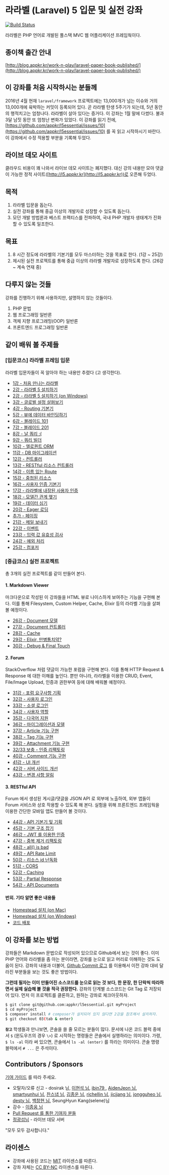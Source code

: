 # 라라벨 (Laravel) 5 입문 및 실전 강좌

[![Build Status](https://travis-ci.org/appkr/l5essential.svg)](https://travis-ci.org/appkr/l5essential)

라라벨은 PHP 언어로 개발된 풀스택 MVC 웹 어플리케이션 프레임웍이다.

## 종이책 출간 안내

[http://blog.appkr.kr/work-n-play/laravel-paper-book-published/](http://blog.appkr.kr/work-n-play/laravel-paper-book-published/)

## 이 강좌를 처음 시작하시는 분들께

2016년 4월 현재 `laravel/framework` 프로젝트에는 13,000개가 넘는 이슈와 거의 13,000개에 육박하는 커밋이 등록되어 있다. 곧 라라벨 탄생 5주기가 되는데, 5년 동안의 행적치고는 엄청나다. 라라벨이 살아 있다는 증거다. 이 강좌는 1월 말에 다썼다. 불과 3달 남짓 동안 또 엄청난 변화가 있었다. 이 강좌를 읽기 전에, [https://github.com/appkr/l5essential/issues/10](https://github.com/appkr/l5essential/issues/10) 를 꼭 읽고 시작하시기 바란다. 이 강좌에서 수정 적용할 부분을 기록해 두었다.

## 라이브 데모 사이트

클라우드 비용이 꽤 나와서 라이브 데모 사이트는 폐지했다. 대신 강의 내용만 모아 댓글이 가능한 정적 사이트([http://l5.appkr.kr](http://l5.appkr.kr))로 오픈해 두었다.

## 목적

1.  라라벨 입문을 돕는다.
2.  실전 강좌를 통해 중급 이상의 개발자로 성장할 수 있도록 돕는다.
3.  모던 개발 방법론과 베스트 프랙티스를 전파하여, 국내 PHP 개발자 생태계가 진화할 수 있도록 일조한다. 
 
## 목표

1.  8 시간 정도에 라라벨의 기본기를 모두 마스터하는 것을 목표로 한다. (1강 ~ 25강)
2.  제시된 실전 프로젝트를 통해 중급 이상의 라라벨 개발자로 성장하도록 한다. (26강 ~ 계속 연재 중)

## 다루지 않는 것들

강좌를 진행하기 위해 사용하지만, 설명하지 않는 것들이다.

1.  PHP 문법
2.  웹 프로그래밍 일반론
3.  객체 지향 프로그래밍(OOP) 일반론
4.  프론트엔드 프로그래밍 일반론

## 같이 배워 볼 주제들

### **[입문코스]** 라라벨 프레임 입문

라라벨 입문자들이 꼭 알아야 하는 내용만 추렸다 (고 생각한다). 

-   [1강 - 처음 만나는 라라벨](lessons/01-welcome.md)
-   [2강 - 라라벨 5 설치하기](lessons/02-hello-laravel.md)
-   [2강 - 라라벨 5 설치하기 (on Windows)](lessons/02-install-on-windows.md)
-   [3강 - 글로벌 설정 살펴보기](lessons/03-configuration.md)
-   [4강 - Routing 기본기](lessons/04-routing-basics.md)
-   [5강 - 뷰에 데이터 바인딩하기](lessons/05-pass-data-to-view.md)
-   [6강 - 블레이드 101](lessons/06-blade-101.md)
-   [7강 - 블레이드 201](lessons/07-blade-201.md)
-   [8강 - 날 쿼리 :(](lessons/08-raw-queries.md)
-   [9강 - 쿼리 빌더](lessons/09-query-builder.md)
-   [10강 - 엘로퀀트 ORM](lessons/10-eloquent.md)
-   [11강 - DB 마이그레이션](lessons/11-migration.md)
-   [12강 - 컨트롤러](lessons/12-controller.md)
-   [13강 - RESTful 리소스 컨트롤러](lessons/13-restful-resource-controller.md)
-   [14강 - 이름 있는 Route](lessons/14-named-routes.md)
-   [15강 - 중첩된 리소스](lessons/15-nested-resources.md)
-   [16강 - 사용자 인증 기본기](lessons/16-authentication.md)
-   [17강 - 라라벨에 내장된 사용자 인증](lessons/17-authentication-201.md)
-   [18강 - 모델간 관계 맺기](lessons/18-eloquent-relationships.md)
-   [19강 - 데이터 심기](lessons/19-seeder.md)
-   [20강 - Eager 로딩](lessons/20-eager-loading.md)
-   [추가 - 페이징](lessons/20-1-pagination.md)
-   [21강 - 메일 보내기](lessons/21-mail.md)
-   [22강 - 이벤트](lessons/22-events.md)
-   [23강 - 입력 값 유효성 검사](lessons/23-validation.md)
-   [24강 - 예외 처리](lessons/24-exception-handling.md)
-   [25강 - 컴포저](lessons/25-composer.md)

### **[중급코스]** 실전 프로젝트

총 3개의 실전 프로젝트를 같이 만들어 본다.

#### 1. Markdown Viewer

마크다운으로 작성된 이 강좌들을 HTML 뷰로 나이스하게 보여주는 기능을 구현해 본다. 이를 통해 Filesystem, Custom Helper, Cache, Elixir 등의 라라벨 기능을 살펴볼 예정이다.

-   [26강 - Document 모델](lessons/26-document-model.md)
-   [27강 - Document 컨트롤러](lessons/27-document-controller.md)
-   [28강 - Cache](lessons/28-cache.md)
-   [29강 - Elixir, 만병통치약?](lessons/29-elixir.md)
-   [30강 - Debug & Final Touch](lessons/30-final-touch.md)

#### 2. Forum

StackOverflow 처럼 댓글이 가능한 포럼을 구현해 본다. 이를 통해 HTTP Request &amp; Response 에 대한 이해를 높인다. 뿐만 아니라, 라라벨을 이용한 CRUD, Event, File/Image Upload, 인증과 권한부여 등에 대해 배워볼 예정이다.

-   [31강 - 포럼 요구사항 기획](lessons/31-forum-features.md)
-   [32강 - 사용자 로그인](lessons/32-login.md)
-   [33강 - 소셜 로그인](lessons/33-social-login.md)
-   [34강 - 사용자 역할](lessons/34-role.md)
-   [35강 - 다국어 지원](lessons/35-locale.md)
-   [36강 - 마이그레이션과 모델](lessons/36-models.md)
-   [37강 - Article 기능 구현](lessons/37-articles.md)
-   [38강 - Tag 기능 구현](lessons/38-tags.md)
-   [39강 - Attachment 기능 구현](lessons/39-attachments.md)
-   [32/33 보충 - 인증 리팩토링](lessons/32n33-auth-refactoring.md)
-   [40강 - Comment 기능 구현](lessons/40-comments.md)
-   [41강 - UI 개선](lessons/41-ui-makeup.md)
-   [42강 - 서버 사이드 개선](lessons/42-be-makeup.md)
-   [43강 - 변경 사항 알림](lessons/43-change-note.md)

#### 3. RESTful API

Forum 에서 생성된 게시글/댓글을 JSON API 로 외부에 노출하여, 외부 앱들이 Forum 서비스와 상호 작용할 수 있도록 해 본다. 실험을 위해 프론트엔드 프레임웍을 이용한 간단한 모바일 앱도 만들어 볼 것이다.
 
-   [44강 - API 기본기 및 기획](lessons/44-api-basic.md)
-   [45강 - 기본 구조 잡기](lessons/45-api-big-picture.md)
-   [46강 - JWT 를 이용한 인증](lessons/46-jwt.md)
-   [47강 - 중복 제거 리팩토링](lessons/47-dry-refactoring.md)
-   [48강 - all() is bad](lessons/48-all-is-bad.md)
-   [49강 - API Rate Limit](lessons/49-rate-limit.md)
-   [50강 - 리소스 id 난독화](lessons/50-id-obfuscation.md)
-   [51강 - CORS](lessons/51-cors.md)
-   [52강 - Caching](lessons/52-caching.md)
-   [53강 - Partial Response](lessons/53-partial-response.md)
-   [54강 - API Documents](lessons/54-api-docs.md)

#### 번외. 기타 알면 좋은 내용들

-   [Homestead 설치 (on Mac)](lessons/02-install-homestead-osx.md)
-   [Homestead 설치 (on Windows)](lessons/02-install-homestead-windows.md)
-   [코드 배포](lessons/999-code-release.md)

## 이 강좌를 보는 방법

강좌들은 Markdown 문법으로 작성되어 있으므로 Github에서 보는 것이 좋다. 이미 PHP 언어와 라라벨을 좀 아는 분이라면, 강좌를 눈으로 읽고 머리로 이해하는 것도 도움이 된다. 강좌의 내용과 더불어, [Github Commit 로그](https://github.com/appkr/l5essential/commits/master) 를 이용해서 이전 강좌 대비 달라진 부분들을 보는 것도 좋은 방법이다. 

**그런데 필자는 이미 만들어진 소스코드를 눈으로 읽는 것 보다, 한 문장, 한 단락씩 따라하면서 실제 실습해 볼 것을 적극 권장한다.** 강좌의 단계별 소스코드는 Git Tag 로 저장되어 있다. 먼저 이 프로젝트를 클론하고, 원하는 강좌로 체크아웃하자. 

```bash
$ git clone git@github.com:appkr/l5essential.git myProject
$ cd myProject
$ composer install # composer가 설치되어 있지 않다면 2강을 참조해서 설치하자.
$ git checkout 03(tab & enter)
```

**`참고`** 학생들과 만나보면, 콘솔을 쓸 줄 모르는 분들이 많다. 문서에 나온 코드 블럭 중에서 `$` (윈도우즈의 경우 `\>`) 로 시작하는 명령들은 콘솔에서 실행하라는 의미이다. 가령, `$ ls -al` 이라 써 있으면, 콘솔에서 `ls -al (enter)` 를 하라는 의미이다. 콘솔 명령 블럭에서 `# ...` 은 주석이다.

## Contributors / Sponsors

[기여 가이드](CONTRIBUTING.md) 를 따라 주세요.

-   오탈자/오류 신고 - dosirak 님, [이현석 님](https://www.facebook.com/leehs), [ibin79 ](https://github.com/ibin79), [AidenJeon 님](https://github.com/AidenJeon), [smartyunhui 님](https://github.com/smartyunhui), [찬스냅 님](https://www.facebook.com/chansnapit), [김종운 님](https://www.facebook.com/profile.php?id=100001411952158), [richellin 님](https://github.com/richellin), [jicjjang 님](https://github.com/jicjjang), [jongguheo 님](https://github.com/jongguheo), [desty 님](https://github.com/desty), [백창현 님](https://github.com/paikwiki), SeungHyun Kang(selene)님
-   감수 - [이종웅 님](https://www.facebook.com/jongwoong.lee.71)
-   [Pull Request 를 통한 기여자 분들](https://github.com/appkr/l5essential/graphs/contributors)
-   [정광섭님](https://github.com/lesstif) - 라이브 데모 서버

"모두 모두 감사합니다."

## 라이센스

- 강좌에 사용된 코드는 [MIT](https://raw.githubusercontent.com/appkr/l5essential/master/LICENSE) 라이센스를 따른다.
- 강좌 자체는 [CC BY-NC](https://creativecommons.org/licenses/by-nc/4.0/) 라이센스를 따른다.
